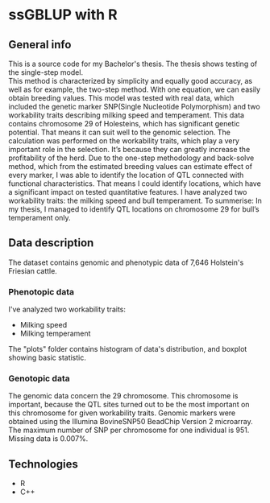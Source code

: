 # ssGBLUP with R
## General info 
This is a source code for my Bachelor's thesis. The thesis shows testing of the single-step model.  
This method is characterized by simplicity
and equally good accuracy, as well as for example, the two-step method. With one equation,
we can easily obtain breeding values. This model was tested with real data, which included the
genetic marker SNP(Single Nucleotide Polymorphism) and two workability traits describing
milking speed and temperament. This data contains chromosome 29 of Holesteins, which has
significant genetic potential. That means it can suit well to the genomic selection. The
calculation was performed on the workability traits, which play a very important role in the
selection. It’s because they can greatly increase the profitability of the herd. Due to the
one-step methodology and back-solve method, which from the estimated breeding values can
estimate effect of every marker, I was able to identify the location of QTL connected with
functional characteristics. That means I could identify locations, which have a significant
impact on tested quantitative features. I have analyzed two workability traits: the milking
speed and bull temperament. To summerise: In my thesis, I managed to identify QTL locations
on chromosome 29 for bull’s temperament only.
## Data description
The dataset contains genomic and phenotypic data of 7,646 Holstein's Friesian cattle. 
### Phenotopic data
I've analyzed two workability traits:
* Milking speed
* Milking temperament  

The "plots" folder contains histogram of data's distribution, and boxplot showing basic statistic.
### Genotopic data
The genomic data concern the 29 chromosome. This chromosome is important, because the QTL sites turned out to be the most important on this chromosome for given workability traits. Genomic markers were obtained using the Illumina BovineSNP50 BeadChip Version 2 microarray. The maximum number of SNP per chromosome for one individual is 951. Missing data is 0.007%.
## Technologies
* R
* C++

